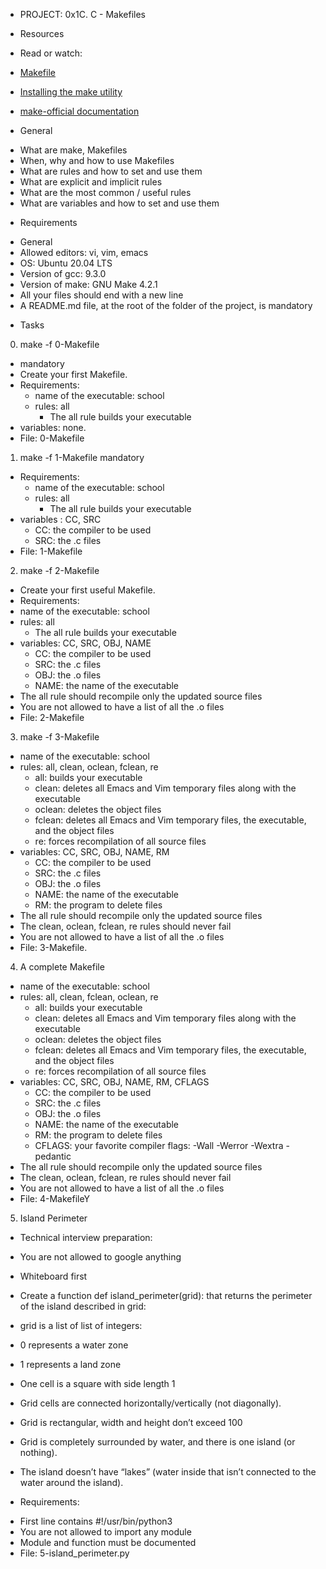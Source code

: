 * PROJECT: 0x1C. C - Makefiles
* Resources
* Read or watch:

* [Makefile](https://www.google.com/search?q=makefile)
* [Installing the make utility](https://www.geeksforgeeks.org/how-to-install-make-on-ubuntu/)
* [make-official documentation](https://www.gnu.org/software/make/manual/html_node/)

* General
+ What are make, Makefiles
+ When, why and how to use Makefiles
+ What are rules and how to set and use them
+ What are explicit and implicit rules
+ What are the most common / useful rules
+ What are variables and how to set and use them

* Requirements
+ General
+ Allowed editors: vi, vim, emacs
+ OS: Ubuntu 20.04 LTS
+ Version of gcc: 9.3.0
+ Version of make: GNU Make 4.2.1
+ All your files should end with a new line
+ A README.md file, at the root of the folder of the project, is mandatory

* Tasks
0. make -f 0-Makefile
+ mandatory
+ Create your first Makefile.
+ Requirements:
    + name of the executable: school
    + rules: all
        + The all rule builds your executable
+ variables: none.
+ File: 0-Makefile

1. make -f 1-Makefile
mandatory
+ Requirements:
    + name of the executable: school
    + rules: all
        + The all rule builds your executable
+ variables : CC, SRC
    + CC: the compiler to be used
    + SRC: the .c files
+ File: 1-Makefile

2. make -f 2-Makefile
+ Create your first useful Makefile.
+ Requirements:
+ name of the executable: school
+ rules: all
    + The all rule builds your executable
+ variables: CC, SRC, OBJ, NAME
    + CC: the compiler to be used
    + SRC: the .c files
    + OBJ: the .o files
    + NAME: the name of the executable
+ The all rule should recompile only the updated source files
+ You are not allowed to have a list of all the .o files
+ File: 2-Makefile

3. make -f 3-Makefile
+ name of the executable: school
+ rules: all, clean, oclean, fclean, re
    + all: builds your executable
    + clean: deletes all Emacs and Vim temporary files along with the executable
    + oclean: deletes the object files
    + fclean: deletes all Emacs and Vim temporary files, the executable, and the object files
    + re: forces recompilation of all source files
+ variables: CC, SRC, OBJ, NAME, RM
    + CC: the compiler to be used
    + SRC: the .c files
    + OBJ: the .o files
    + NAME: the name of the executable
    + RM: the program to delete files
+ The all rule should recompile only the updated source files
+ The clean, oclean, fclean, re rules should never fail
+ You are not allowed to have a list of all the .o files
+ File: 3-Makefile.

4. A complete Makefile
+ name of the executable: school
+ rules: all, clean, fclean, oclean, re
    + all: builds your executable
    + clean: deletes all Emacs and Vim temporary files along with the executable
    + oclean: deletes the object files
    + fclean: deletes all Emacs and Vim temporary files, the executable, and the object files
    + re: forces recompilation of all source files
+ variables: CC, SRC, OBJ, NAME, RM, CFLAGS
    + CC: the compiler to be used
    + SRC: the .c files
    + OBJ: the .o files
    + NAME: the name of the executable
    + RM: the program to delete files
    + CFLAGS: your favorite compiler flags: -Wall -Werror -Wextra -pedantic
+ The all rule should recompile only the updated source files
+ The clean, oclean, fclean, re rules should never fail
+ You are not allowed to have a list of all the .o files
+ File: 4-MakefileY

5. Island Perimeter
+ Technical interview preparation:

+ You are not allowed to google anything
+ Whiteboard first
+ Create a function def island_perimeter(grid): that returns the perimeter of the island described in grid:
+ grid is a list of list of integers:
+ 0 represents a water zone
+ 1 represents a land zone
+ One cell is a square with side length 1
+ Grid cells are connected horizontally/vertically (not diagonally).
+ Grid is rectangular, width and height don’t exceed 100
+ Grid is completely surrounded by water, and there is one island (or nothing).
+ The island doesn’t have “lakes” (water inside that isn’t connected to the water around the island).

* Requirements:
+ First line contains #!/usr/bin/python3
+ You are not allowed to import any module
+ Module and function must be documented
+ File: 5-island_perimeter.py
